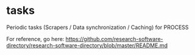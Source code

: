 # tasks

Periodic tasks (Scrapers / Data synchronization / Caching) for PROCESS

For reference, go here: https://github.com/research-software-directory/research-software-directory/blob/master/README.md
